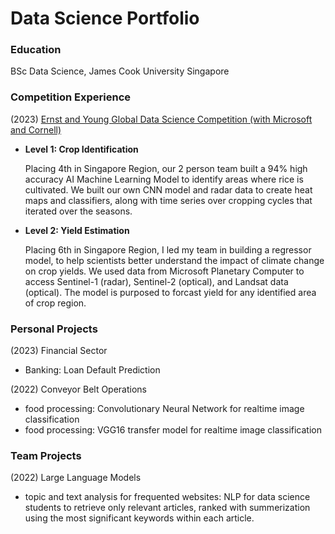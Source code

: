 # Data Science Portfolio

### Education
BSc Data Science, James Cook University Singapore

### Competition Experience
(2023)
[Ernst and Young Global Data Science Competition (with Microsoft and Cornell)](https://challenge.ey.com/challenges/past/level-1-crop-identification-global?id=637e2d535712cf0015c7691f)
- **Level 1: Crop Identification**
  
  Placing 4th in Singapore Region, our 2 person team built a 94% high accuracy AI Machine Learning Model to identify areas where rice is cultivated.
  We built our own CNN model and radar data to create heat maps and classifiers, along with time series over cropping cycles that iterated over the seasons. 

- **Level 2: Yield Estimation**
  
  Placing 6th in Singapore Region, I led my team in building a regressor model, to help scientists better understand the impact of climate change on crop yields.
  We used data from Microsoft Planetary Computer to access Sentinel-1 (radar), Sentinel-2 (optical), and Landsat data (optical). The model is purposed to forcast
  yield for any identified area of crop region. 
  
### Personal Projects 
(2023)
Financial Sector 
- Banking: Loan Default Prediction

(2022)
Conveyor Belt Operations
- food processing: Convolutionary Neural Network for realtime image classification
- food processing: VGG16 transfer model for realtime image classification

### Team Projects
(2022)
Large Language Models
- topic and text analysis for frequented websites: NLP for data science students to retrieve only relevant articles,
  ranked with summerization using the most significant keywords within each article.


